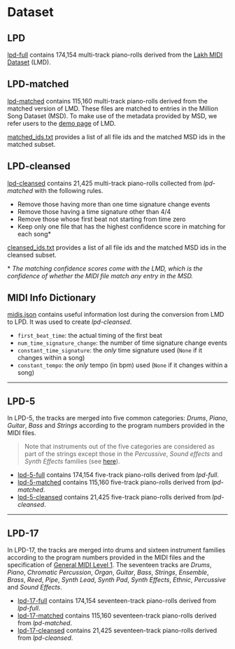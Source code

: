 # Dataset

## LPD

[lpd-full](https://drive.google.com/uc?id=1md7aRHa7KZQhmzNBaFm0zp_SP-cHJZpP&export=download)
contains 174,154 multi-track piano-rolls derived from the
[Lakh MIDI Dataset](http://colinraffel.com/projects/lmd/) (LMD).

## LPD-matched

[lpd-matched](https://drive.google.com/uc?id=1UjOCRr5VOr8AbcbsOxmUBX1ExKvLvVlu&export=download)
contains 115,160 multi-track piano-rolls derived from the matched version of
LMD. These files are matched to entries in the Million Song Dataset (MSD). To
make use of the metadata provided by MSD, we refer users to the
[demo page](http://colinraffel.com/projects/lmd/) of LMD.

[matched_ids.txt](https://drive.google.com/uc?id=1UjOCRr5VOr8AbcbsOxmUBX1ExKvLvVlu&export=download)
provides a list of all file ids and the matched MSD ids in the matched subset.

## LPD-cleansed

[lpd-cleansed](https://drive.google.com/uc?id=1akX1l_pHq83IWBWjbSAdrnykyov30ZRb&export=download)
contains 21,425 multi-track piano-rolls collected from *lpd-matched* with the
following rules.

- Remove those having more than one time signature change events
- Remove those having a time signature other than 4/4
- Remove those whose first beat not starting from time zero
- Keep only one file that has the highest confidence score in matching for each
  song\*

[cleansed_ids.txt](https://drive.google.com/uc?id=1k_BHTAToq0KcUSHN6icb1JJv7gKgHnq7&export=download)
provides a list of all file ids and the matched MSD ids in the cleansed subset.

\* *The matching confidence scores come with the LMD, which is the confidence of
whether the MIDI file match any entry in the MSD.*

## MIDI Info Dictionary

[midis.json](https://drive.google.com/uc?id=18kAwcriMi46s4TG0SQudkL-iBW6EGlKi&export=download)
contains useful information lost during the conversion from LMD to LPD. It was
used to create *lpd-cleansed*.

- `first_beat_time`: the actual timing of the first beat
- `num_time_signature_change`: the number of time signature change events
- `constant_time_signature`: the *only* time signature used (`None` if it
  changes within a song)
- `constant_tempo`: the *only* tempo (in bpm) used (`None` if it changes within
  a song)

---

## LPD-5

In LPD-5, the tracks are merged into five common categories: *Drums*, *Piano*,
*Guitar*, *Bass* and *Strings* according to the program numbers provided in the
MIDI files.

> Note that instruments out of the five categories are considered as part of the
strings except those in the *Percussive*, *Sound effects* and *Synth Effects*
families (see [here](https://www.midi.org/specifications/item/gm-level-1-sound-set)).

- [lpd-5-full](https://drive.google.com/uc?id=1RGrbulxEoYvN7sKngo7CFku6f3l8RsDD&export=download)
  contains 174,154 five-track piano-rolls derived from *lpd-full*.
- [lpd-5-matched](https://drive.google.com/uc?id=1ms5C_3mWN4BHoE8ulQAaelyR-krFneAq&export=download)
  contains 115,160 five-track piano-rolls derived from *lpd-matched*.
- [lpd-5-cleansed](https://drive.google.com/uc?id=1XJ648WDMjRilbhs4hE3m099ZQIrJLvUB&export=download)
  contains 21,425 five-track piano-rolls derived from *lpd-cleansed*.

---

## LPD-17

In LPD-17, the tracks are merged into drums and sixteen instrument families
according to the program numbers provided in the MIDI files and the
specification of
[General MIDI Level 1](https://www.midi.org/specifications/item/gm-level-1-sound-set).
The seventeen tracks are *Drums*, *Piano*, *Chromatic Percussion*, *Organ*,
*Guitar*, *Bass*, *Strings*, *Ensemble*, *Brass*, *Reed*, *Pipe*, *Synth Lead*,
*Synth Pad*, *Synth Effects*, *Ethnic*, *Percussive* and *Sound Effects*.

- [lpd-17-full](https://drive.google.com/uc?id=1Os88DJb28_z-z8c6-AJXu6FS6XSSjXR-&export=download)
  contains 174,154 seventeen-track piano-rolls derived from *lpd-full*.
- [lpd-17-matched](https://drive.google.com/uc?id=1vRaZLdyZ92pdrM-bvcNMV-fzwQZlMQn7&export=download)
  contains 115,160 seventeen-track piano-rolls derived from *lpd-matched*.
- [lpd-17-cleansed](https://drive.google.com/uc?id=1bveCxJmTfPvkKXmRlffron_fBdKsfQxW&export=download)
  contains 21,425 seventeen-track piano-rolls derived from *lpd-cleansed*.
